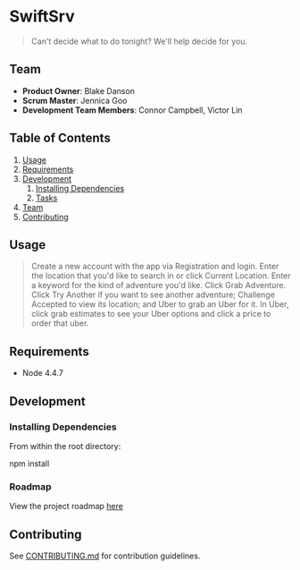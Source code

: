 # SwiftSrv

> Can't decide what to do tonight?  We'll help decide for you.

## Team

  - __Product Owner__: Blake Danson
  - __Scrum Master__: Jennica Goo
  - __Development Team Members__: Connor Campbell, Victor Lin

## Table of Contents

1. [Usage](#Usage)
1. [Requirements](#requirements)
1. [Development](#development)
    1. [Installing Dependencies](#installing-dependencies)
    1. [Tasks](#tasks)
1. [Team](#team)
1. [Contributing](#contributing)

## Usage

> Create a new account with the app via Registration and login.  Enter the location that you'd like to search in or click Current Location.  Enter a keyword for the kind of adventure you'd like.  Click Grab Adventure.  Click Try Another if you want to see another adventure; Challenge Accepted to view its location; and Uber to grab an Uber for it.  In Uber, click grab estimates to see your Uber options and click a price to order that uber.

## Requirements

- Node 4.4.7

## Development

### Installing Dependencies

From within the root directory:


npm install


### Roadmap

View the project roadmap [here](https://waffle.io/sqrtl/sqrtl)


## Contributing

See [CONTRIBUTING.md](CONTRIBUTING.md) for contribution guidelines.
